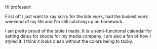 Hi professor!

First off I just want to say sorry for the late work, had the busiest work weekend of my life and I'm still catching up on homework.

I am pretty proud of the table I made. It is a semi-functional calendar for setting dates for shoots for my media company. I am also a fan of how I styled it. I think it looks clean without the colors being to tacky.